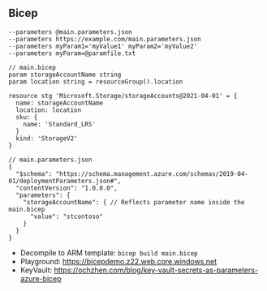 ## Bicep

```
--parameters @main.parameters.json
--parameters https://example.com/main.parameters.json
--parameters myParam1='myValue1' myParam2='myValue2'
--parameters myParam=@paramfile.txt
```

```
// main.bicep
param storageAccountName string
param location string = resourceGroup().location

resource stg 'Microsoft.Storage/storageAccounts@2021-04-01' = {
  name: storageAccountName
  location: location
  sku: {
    name: 'Standard_LRS'
  }
  kind: 'StorageV2'
}
```

```
// main.parameters.json
{
  "$schema": "https://schema.management.azure.com/schemas/2019-04-01/deploymentParameters.json#",
  "contentVersion": "1.0.0.0",
  "parameters": {
    "storageAccountName": { // Reflects parameter name inside the main.bicep
      "value": "stcontoso"
    }
  }
}
```

* Decompile to ARM template: `bicep build main.bicep`
* Playground: https://bicepdemo.z22.web.core.windows.net
* KeyVault: https://ochzhen.com/blog/key-vault-secrets-as-parameters-azure-bicep
